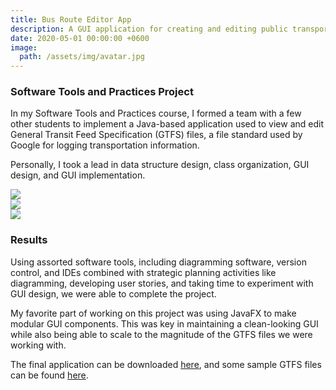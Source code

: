 ```yaml
---
title: Bus Route Editor App
description: A GUI application for creating and editing public transportation routes.
date: 2020-05-01 00:00:00 +0600
image:
  path: /assets/img/avatar.jpg
---
```


### Software Tools and Practices Project

In my Software Tools and Practices course, I formed a team with a few other students to implement a Java-based application used to view and edit General Transit Feed Specification (GTFS) files, a file standard used by Google for logging transportation information.

Personally, I took a lead in data structure design, class organization, GUI design, and GUI implementation.

![](https://grantwilk.com/wp-content/uploads/2021/05/Screenshot-2021-05-22-155722-min-1024x576.jpg)  
![](https://grantwilk.com/wp-content/uploads/2021/05/Screenshot-2021-05-22-155710-min-1024x576.jpg)  
![](https://grantwilk.com/wp-content/uploads/2021/05/Screenshot-2021-05-22-155738-min-1024x576.jpg)  

### Results

Using assorted software tools, including diagramming software, version control, and IDEs combined with strategic planning activities like diagramming, developing user stories, and taking time to experiment with GUI design, we were able to complete the project.

My favorite part of working on this project was using JavaFX to make modular GUI components. This was key in maintaining a clean-looking GUI while also being able to scale to the magnitude of the GTFS files we were working with.

The final application can be downloaded [here](https://github.com/grantwilk/se2030_gtfs_editor/releases/download/final/se2030_gtfs_editor_final.jar), and some sample GTFS files can be found [here](https://github.com/grantwilk/se2030_gtfs_editor/tree/final/samples/full-samples).
